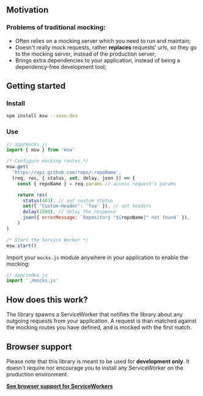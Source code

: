 ## Motivation

### Problems of traditional mocking:

- Often relies on a mocking server which you need to run and maintain;
- Doesn't really mock requests, rather **replaces** requests' urls, so they go to the mocking server, instead of the production server;
- Brings extra dependencies to your application, instead of being a dependency-free development tool;

## Getting started

### Install

```bash
npm install msw --save-dev
```

### Use

```js
// app/mocks.js
import { msw } from 'msw'

/* Configure mocking routes */
msw.get(
  'https://api.github.com/repo/:repoName',
  (req, res, { status, set, delay, json }) => {
    const { repoName } = req.params // access request's params

    return res(
      status(403), // set custom status
      set({ 'Custom-Header': 'foo' }), // set headers
      delay(1000), // delay the response
      json({ errorMessage: `Repository "${repoName}" not found` }),
    )
)

/* Start the Service Worker */
msw.start()
```

Import your `mocks.js` module anywhere in your application to enable the mocking:

```js
// app/index.js
import './mocks.js'
```

## How does this work?

The library spawns a ServiceWorker that notifies the library about any outgoing requests from your application. A request is than matched against the mocking routes you have defined, and is mocked with the first match.

## Browser support

Please note that this library is meant to be used for **development only**. It doesn't require nor encourage you to install any ServiceWorker on the production environment.

[**See browser support for ServiceWorkers**](https://caniuse.com/#feat=serviceworkers)
